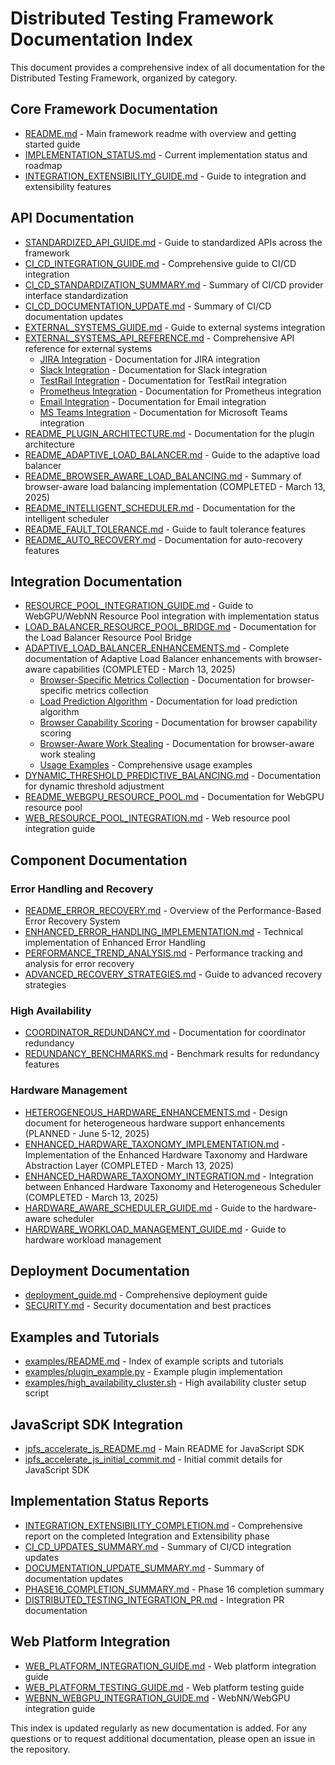 # Distributed Testing Framework Documentation Index

This document provides a comprehensive index of all documentation for the Distributed Testing Framework, organized by category.

## Core Framework Documentation

- [README.md](../README.md) - Main framework readme with overview and getting started guide
- [IMPLEMENTATION_STATUS.md](IMPLEMENTATION_STATUS.md) - Current implementation status and roadmap
- [INTEGRATION_EXTENSIBILITY_GUIDE.md](../INTEGRATION_EXTENSIBILITY_GUIDE.md) - Guide to integration and extensibility features

## API Documentation

- [STANDARDIZED_API_GUIDE.md](STANDARDIZED_API_GUIDE.md) - Guide to standardized APIs across the framework
- [CI_CD_INTEGRATION_GUIDE.md](CI_CD_INTEGRATION_GUIDE.md) - Comprehensive guide to CI/CD integration
- [CI_CD_STANDARDIZATION_SUMMARY.md](CI_CD_STANDARDIZATION_SUMMARY.md) - Summary of CI/CD provider interface standardization
- [CI_CD_DOCUMENTATION_UPDATE.md](CI_CD_DOCUMENTATION_UPDATE.md) - Summary of CI/CD documentation updates
- [EXTERNAL_SYSTEMS_GUIDE.md](EXTERNAL_SYSTEMS_GUIDE.md) - Guide to external systems integration
- [EXTERNAL_SYSTEMS_API_REFERENCE.md](EXTERNAL_SYSTEMS_API_REFERENCE.md) - Comprehensive API reference for external systems
  - [JIRA Integration](EXTERNAL_SYSTEMS_GUIDE.md#jira-connector) - Documentation for JIRA integration
  - [Slack Integration](EXTERNAL_SYSTEMS_GUIDE.md#slack-connector) - Documentation for Slack integration
  - [TestRail Integration](EXTERNAL_SYSTEMS_GUIDE.md#testrail-connector) - Documentation for TestRail integration
  - [Prometheus Integration](EXTERNAL_SYSTEMS_GUIDE.md#prometheus-connector) - Documentation for Prometheus integration
  - [Email Integration](EXTERNAL_SYSTEMS_GUIDE.md#email-connector) - Documentation for Email integration
  - [MS Teams Integration](EXTERNAL_SYSTEMS_GUIDE.md#ms-teams-connector) - Documentation for Microsoft Teams integration
- [README_PLUGIN_ARCHITECTURE.md](../README_PLUGIN_ARCHITECTURE.md) - Documentation for the plugin architecture
- [README_ADAPTIVE_LOAD_BALANCER.md](../README_ADAPTIVE_LOAD_BALANCER.md) - Guide to the adaptive load balancer
- [README_BROWSER_AWARE_LOAD_BALANCING.md](../README_BROWSER_AWARE_LOAD_BALANCING.md) - Summary of browser-aware load balancing implementation (COMPLETED - March 13, 2025)
- [README_INTELLIGENT_SCHEDULER.md](../README_INTELLIGENT_SCHEDULER.md) - Documentation for the intelligent scheduler
- [README_FAULT_TOLERANCE.md](../README_FAULT_TOLERANCE.md) - Guide to fault tolerance features
- [README_AUTO_RECOVERY.md](../README_AUTO_RECOVERY.md) - Documentation for auto-recovery features

## Integration Documentation

- [RESOURCE_POOL_INTEGRATION_GUIDE.md](RESOURCE_POOL_INTEGRATION_GUIDE.md) - Guide to WebGPU/WebNN Resource Pool integration with implementation status
- [LOAD_BALANCER_RESOURCE_POOL_BRIDGE.md](LOAD_BALANCER_RESOURCE_POOL_BRIDGE.md) - Documentation for the Load Balancer Resource Pool Bridge
- [ADAPTIVE_LOAD_BALANCER_ENHANCEMENTS.md](ADAPTIVE_LOAD_BALANCER_ENHANCEMENTS.md) - Complete documentation of Adaptive Load Balancer enhancements with browser-aware capabilities (COMPLETED - March 13, 2025)
  - [Browser-Specific Metrics Collection](ADAPTIVE_LOAD_BALANCER_ENHANCEMENTS.md#1-browser-specific-utilization-metrics) - Documentation for browser-specific metrics collection
  - [Load Prediction Algorithm](ADAPTIVE_LOAD_BALANCER_ENHANCEMENTS.md#2-load-prediction-algorithm) - Documentation for load prediction algorithm
  - [Browser Capability Scoring](ADAPTIVE_LOAD_BALANCER_ENHANCEMENTS.md#3-browser-capability-scoring) - Documentation for browser capability scoring
  - [Browser-Aware Work Stealing](ADAPTIVE_LOAD_BALANCER_ENHANCEMENTS.md#4-browser-aware-work-stealing) - Documentation for browser-aware work stealing
  - [Usage Examples](ADAPTIVE_LOAD_BALANCER_ENHANCEMENTS.md#usage-examples) - Comprehensive usage examples
- [DYNAMIC_THRESHOLD_PREDICTIVE_BALANCING.md](DYNAMIC_THRESHOLD_PREDICTIVE_BALANCING.md) - Documentation for dynamic threshold adjustment
- [README_WEBGPU_RESOURCE_POOL.md](../README_WEBGPU_RESOURCE_POOL.md) - Documentation for WebGPU resource pool
- [WEB_RESOURCE_POOL_INTEGRATION.md](../WEB_RESOURCE_POOL_INTEGRATION.md) - Web resource pool integration guide

## Component Documentation

### Error Handling and Recovery

- [README_ERROR_RECOVERY.md](../README_ERROR_RECOVERY.md) - Overview of the Performance-Based Error Recovery System
- [ENHANCED_ERROR_HANDLING_IMPLEMENTATION.md](ENHANCED_ERROR_HANDLING_IMPLEMENTATION.md) - Technical implementation of Enhanced Error Handling
- [PERFORMANCE_TREND_ANALYSIS.md](PERFORMANCE_TREND_ANALYSIS.md) - Performance tracking and analysis for error recovery
- [ADVANCED_RECOVERY_STRATEGIES.md](ADVANCED_RECOVERY_STRATEGIES.md) - Guide to advanced recovery strategies

### High Availability

- [COORDINATOR_REDUNDANCY.md](COORDINATOR_REDUNDANCY.md) - Documentation for coordinator redundancy
- [REDUNDANCY_BENCHMARKS.md](REDUNDANCY_BENCHMARKS.md) - Benchmark results for redundancy features

### Hardware Management

- [HETEROGENEOUS_HARDWARE_ENHANCEMENTS.md](HETEROGENEOUS_HARDWARE_ENHANCEMENTS.md) - Design document for heterogeneous hardware support enhancements (PLANNED - June 5-12, 2025)
- [ENHANCED_HARDWARE_TAXONOMY_IMPLEMENTATION.md](ENHANCED_HARDWARE_TAXONOMY_IMPLEMENTATION.md) - Implementation of the Enhanced Hardware Taxonomy and Hardware Abstraction Layer (COMPLETED - March 13, 2025)
- [ENHANCED_HARDWARE_TAXONOMY_INTEGRATION.md](../../duckdb_api/distributed_testing/docs/ENHANCED_HARDWARE_TAXONOMY_INTEGRATION.md) - Integration between Enhanced Hardware Taxonomy and Heterogeneous Scheduler (COMPLETED - March 13, 2025)
- [HARDWARE_AWARE_SCHEDULER_GUIDE.md](../HARDWARE_AWARE_SCHEDULER_GUIDE.md) - Guide to the hardware-aware scheduler
- [HARDWARE_WORKLOAD_MANAGEMENT_GUIDE.md](../HARDWARE_WORKLOAD_MANAGEMENT_GUIDE.md) - Guide to hardware workload management

## Deployment Documentation

- [deployment_guide.md](deployment_guide.md) - Comprehensive deployment guide
- [SECURITY.md](../SECURITY.md) - Security documentation and best practices

## Examples and Tutorials

- [examples/README.md](../examples/README.md) - Index of example scripts and tutorials
- [examples/plugin_example.py](../examples/plugin_example.py) - Example plugin implementation
- [examples/high_availability_cluster.sh](../examples/high_availability_cluster.sh) - High availability cluster setup script

## JavaScript SDK Integration

- [ipfs_accelerate_js_README.md](../../ipfs_accelerate_js_README.md) - Main README for JavaScript SDK
- [ipfs_accelerate_js_initial_commit.md](../../ipfs_accelerate_js_initial_commit.md) - Initial commit details for JavaScript SDK

## Implementation Status Reports

- [INTEGRATION_EXTENSIBILITY_COMPLETION.md](INTEGRATION_EXTENSIBILITY_COMPLETION.md) - Comprehensive report on the completed Integration and Extensibility phase
- [CI_CD_UPDATES_SUMMARY.md](../CI_CD_UPDATES_SUMMARY.md) - Summary of CI/CD integration updates
- [DOCUMENTATION_UPDATE_SUMMARY.md](../DOCUMENTATION_UPDATE_SUMMARY.md) - Summary of documentation updates
- [PHASE16_COMPLETION_SUMMARY.md](../PHASE16_COMPLETION_SUMMARY.md) - Phase 16 completion summary
- [DISTRIBUTED_TESTING_INTEGRATION_PR.md](../DISTRIBUTED_TESTING_INTEGRATION_PR.md) - Integration PR documentation

## Web Platform Integration

- [WEB_PLATFORM_INTEGRATION_GUIDE.md](../WEB_PLATFORM_INTEGRATION_GUIDE.md) - Web platform integration guide
- [WEB_PLATFORM_TESTING_GUIDE.md](../WEB_PLATFORM_TESTING_GUIDE.md) - Web platform testing guide
- [WEBNN_WEBGPU_INTEGRATION_GUIDE.md](../WEBNN_WEBGPU_INTEGRATION_GUIDE.md) - WebNN/WebGPU integration guide

This index is updated regularly as new documentation is added. For any questions or to request additional documentation, please open an issue in the repository.
